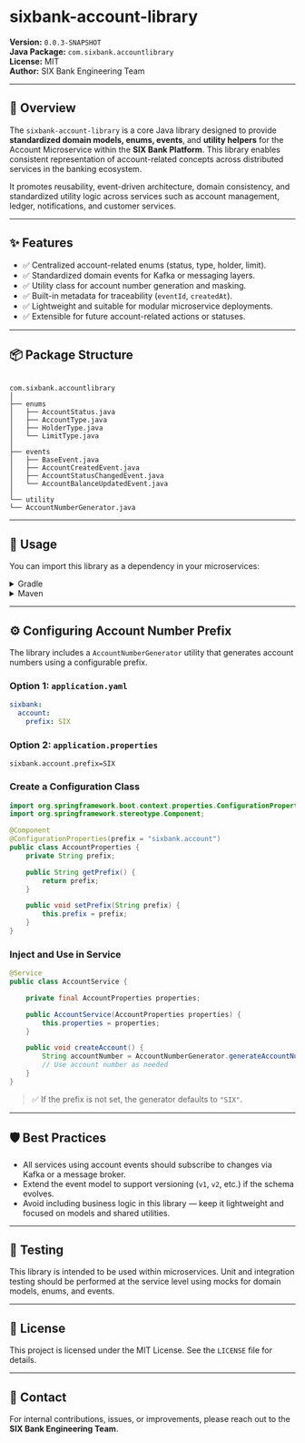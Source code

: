 # sixbank-account-library

**Version:** `0.0.3-SNAPSHOT`  
**Java Package:** `com.sixbank.accountlibrary`  
**License:** MIT  
**Author:** SIX Bank Engineering Team

---

## 🏦 Overview

The `sixbank-account-library` is a core Java library designed to provide **standardized domain models, enums, events**, and **utility helpers** for the Account Microservice within the **SIX Bank Platform**. This library enables consistent representation of account-related concepts across distributed services in the banking ecosystem.

It promotes reusability, event-driven architecture, domain consistency, and standardized utility logic across services such as account management, ledger, notifications, and customer services.

---

## ✨ Features

- ✅ Centralized account-related enums (status, type, holder, limit).
- ✅ Standardized domain events for Kafka or messaging layers.
- ✅ Utility class for account number generation and masking.
- ✅ Built-in metadata for traceability (`eventId`, `createdAt`).
- ✅ Lightweight and suitable for modular microservice deployments.
- ✅ Extensible for future account-related actions or statuses.

---

## 📦 Package Structure

```

com.sixbank.accountlibrary
│
├── enums
│   ├── AccountStatus.java
│   ├── AccountType.java
│   ├── HolderType.java
│   └── LimitType.java
│
├── events
│   ├── BaseEvent.java
│   ├── AccountCreatedEvent.java
│   ├── AccountStatusChangedEvent.java
│   └── AccountBalanceUpdatedEvent.java
│
└── utility
└── AccountNumberGenerator.java

````

---

## 🚀 Usage

You can import this library as a dependency in your microservices:

<details>
<summary>Gradle</summary>

```groovy
implementation 'com.sixbank:sixbank-account-library:0.0.3'
````

</details>

<details>
<summary>Maven</summary>

```xml
<dependency>
    <groupId>com.sixbank</groupId>
    <artifactId>sixbank-account-library</artifactId>
    <version>0.0.3-SNAPSHOT</version>
</dependency>
```

</details>

---

## ⚙️ Configuring Account Number Prefix

The library includes a `AccountNumberGenerator` utility that generates account numbers using a configurable prefix.

### Option 1: `application.yaml`

```yaml
sixbank:
  account:
    prefix: SIX
```

### Option 2: `application.properties`

```properties
sixbank.account.prefix=SIX
```

### Create a Configuration Class

```java
import org.springframework.boot.context.properties.ConfigurationProperties;
import org.springframework.stereotype.Component;

@Component
@ConfigurationProperties(prefix = "sixbank.account")
public class AccountProperties {
    private String prefix;

    public String getPrefix() {
        return prefix;
    }

    public void setPrefix(String prefix) {
        this.prefix = prefix;
    }
}
```

### Inject and Use in Service

```java
@Service
public class AccountService {

    private final AccountProperties properties;

    public AccountService(AccountProperties properties) {
        this.properties = properties;
    }

    public void createAccount() {
        String accountNumber = AccountNumberGenerator.generateAccountNumber(properties.getPrefix());
        // Use account number as needed
    }
}
```

> ✅ If the prefix is not set, the generator defaults to `"SIX"`.

---

## 🛡️ Best Practices

* All services using account events should subscribe to changes via Kafka or a message broker.
* Extend the event model to support versioning (`v1`, `v2`, etc.) if the schema evolves.
* Avoid including business logic in this library — keep it lightweight and focused on models and shared utilities.

---

## 🧪 Testing

This library is intended to be used within microservices. Unit and integration testing should be performed at the service level using mocks for domain models, enums, and events.

---

## 📄 License

This project is licensed under the MIT License. See the `LICENSE` file for details.

---

## 💬 Contact

For internal contributions, issues, or improvements, please reach out to the **SIX Bank Engineering Team**.
